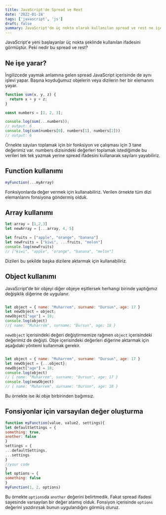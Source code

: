 ```yaml
---
title: JavaScript'de Spread ve Rext
date: '2022-01-24'
tags: ['javascript', 'js']
draft: false
summary: JavaScript'de üç nokta olarak kullanılan spread ve rest ne işe yarar?
---
```


JavaScript'e yeni başlayanlar üç nokta şeklinde kullanılan ifadesini görmüştür. Peki nedir bu spread ve rest?

## Ne işe yarar?

İngilizcede yaymak anlamına gelen spread JavaScript içerisinde de aynı işlevi yapar. Başına koyduğumuz objelerin veya dizilerin her bir elemanını yayar.

```javascript
function sum(x, y, z) {
  return x + y + z;
}

const numbers = [1, 2, 3];

console.log(sum(...numbers));
// output: 6
console.log(sum(numbers[0], numbers[1], numbers[2]))
// output: 6
```

Örnekte sayıları toplamak için bir fonksiyon ve çalışması için 3 tane değerimiz var.
numbers dizisindeki değerleri toplamak istediğimde bu verileri tek tek yazmak yerine spread ifadesini kullanarak sayılarıı yayabiliriz.

## Function kullanımı

```javascript
myFunction(...myArray)
```
Fonksiyonlarda değer vermek için kullanabiliriz.
Verilen örnekte tüm dizi elemanlarını fonsiyona göndermiş olduk.

## Array kullanımı

```javascript
let array = [1,2,3]
let newArray = [...array, 4, 5]

let fruits = ["apple", "orange", "banana"]
let newFruits = ["kiwi", ...fruits, "melon"]
console.log(newFruits)
// ["kiwi", "apple", "orange", "banana", "melon"]
```
Dizileri bu şekilde başka dizilere aktarmak için kullanabiliriz.

## Object kullanımı

JavaScript'de bir objeyi diğer objeye eşitlersek herhangi birinde yaptığımız değişiklik diğerine de uygulanır.

```javascript

let object = { name: "Muharrem", surname: "Dursun", age: 17 }
let newObject = object;
newObject["age"] = 18;
console.log(object)
//{ name: "Muharrem", surname: "Dursun", age: 18 }

```

`newObject` içerisindeki değeri değiştirmemize rağmen `object` içerisindeki değerimiz de değişti.
Obje içerisindeki değerleri diğerine aktarmak için aşağıdaki yöntemi kullanmak gerekir.

```javascript

let object = { name: "Muharrem", surname: "Dursun", age: 17 }
let newObject = {...object};
newObject["age"] = 18;
console.log(object)
// { name: "Muharrem", surname: "Dursun", age: 17 }
console.log(newObject)
// { name: "Muharrem", surname: "Dursun", age: 18 }
```

Bu örnekte ise iki obje birbirinden bağımsız.

## Fonsiyonlar için varsayılan değer oluşturma

```javascript 
function myFunction(value, value2, settings){
let defaultSettings = {
something: true,
another: false
}
settings = {
...defaultSettings,
...settings
}
//your code
}
let options = {
something: false
}
myFunction(1, 2, options)
```

Bu örnekte `options`da `another` değerini belirtmedik. Fakat spread ifadesi sayesinde varsayılan bir değer atamış olduk.
Fonsiyon içerisinde `options` değerini yazdırırsak bunun uygulandığını görmüş oluruz.
